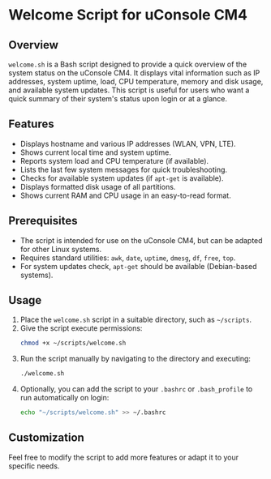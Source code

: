 # Welcome Script for uConsole CM4

## Overview
`welcome.sh` is a Bash script designed to provide a quick overview of the system status on the uConsole CM4. It displays vital information such as IP addresses, system uptime, load, CPU temperature, memory and disk usage, and available system updates. This script is useful for users who want a quick summary of their system's status upon login or at a glance.

## Features
- Displays hostname and various IP addresses (WLAN, VPN, LTE).
- Shows current local time and system uptime.
- Reports system load and CPU temperature (if available).
- Lists the last few system messages for quick troubleshooting.
- Checks for available system updates (if `apt-get` is available).
- Displays formatted disk usage of all partitions.
- Shows current RAM and CPU usage in an easy-to-read format.

## Prerequisites
- The script is intended for use on the uConsole CM4, but can be adapted for other Linux systems.
- Requires standard utilities: `awk`, `date`, `uptime`, `dmesg`, `df`, `free`, `top`.
- For system updates check, `apt-get` should be available (Debian-based systems).

## Usage
1. Place the `welcome.sh` script in a suitable directory, such as `~/scripts`.
2. Give the script execute permissions:
   ```bash
   chmod +x ~/scripts/welcome.sh
   ```
3. Run the script manually by navigating to the directory and executing:
   ```bash
   ./welcome.sh
   ```
4. Optionally, you can add the script to your `.bashrc` or `.bash_profile` to run automatically on login:
   ```bash
   echo "~/scripts/welcome.sh" >> ~/.bashrc
   ```

## Customization
Feel free to modify the script to add more features or adapt it to your specific needs. 